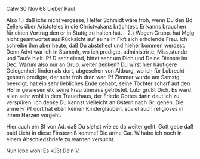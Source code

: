  Calw 30 Nov 68
Lieber Paul

Also 1.) daß ichs nicht vergesse, Helfer Schmidt wäre froh, wenn Du den Bd Zellers über Aristoteles in die Christvakanz brächtest. Er kanns brauchen für einen Vortrag den er in Stuttg zu halten hat. - 2.) Wegen Grupp. hat Mglg nicht geantwortet aus Rücksicht auf seine in Fkft sich erholende Frau. Ich schreibe ihm aber heute, daß Du abstehest und hieher kommen werdest. Denn Advt war ich in Stammh, wo ich predigte, administrirte, Miss.stunde und Taufe hielt. Pf D sehr elend, bittet sehr um Dich und Deine Dienste im Dec. Warum also nur an Grup. weiter denken? Du wirst hier häufigere Gelegenheit finden als dort, abgesehen von Altburg, wo ich für Lubrecht gestern predigte, der sehr froh dran war. Pf Zimmer wurde am Samstg beerdigt, hat ein sehr liebliches Ende gehabt, seine Töchter scharf auf den HErrn gewiesen etc seine Frau überaus getröstet. Lubr grüßt Dich. Es ward allen sehr wohl in dem Trauerhaus, der Friede Gottes darin deutlich zu verspüren. Ich denke Du kannst vielleicht an Ostern nach Gr. gehen. Die arme Fr Pf dort hat eben keinen Kinderglauben, soviel auch religiöses in ihrem Herzen vorgeht.

Hier auch ein Bf von Ad. daß Du siehst wie es da weiter geht. Gott gebe daß bald Licht in diese Finsterniß komme! Die arme Car. W habe ich noch in einem Abschiedsbriefe zu warnen versucht.

 Nun lebe wohl Es küßt Dein V.
